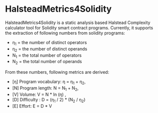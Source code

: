 # HalsteadMetrics4Solidity

HalsteadMetrics4Solidity is a static analysis based Halstead Complexity calculator tool for Solidity smart contract programs. Currently, it supports the extraction of following numbers from solidity programs: 
-  η<sub>1</sub> = the number of distinct operators
-  η<sub>2</sub> = the number of distinct operands
-  N<sub>1</sub> = the total number of operators
-  N<sub>2</sub> = the total number of operands

From these numbers, following metrics are derived:

-  [η] Program vocabulary: η = η<sub>1</sub> + η<sub>2</sub>\,
-  [N] Program length: N = N<sub>1</sub> + N<sub>2</sub>\,
-  [V] Volume: V = N * ln (η) , 
-  [D] Difficulty : D = (η<sub>1</sub> / 2) * (N<sub>2</sub> / η<sub>2</sub>)
-  [E] Effort: E = D * V 
